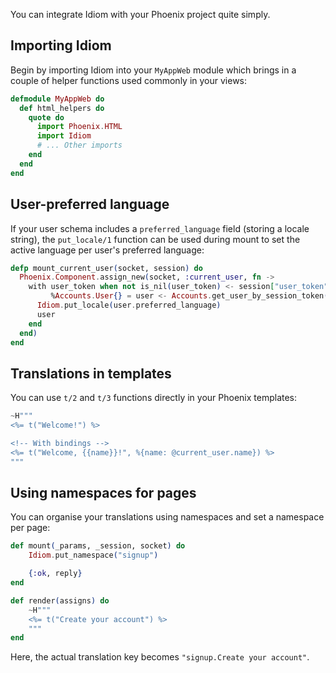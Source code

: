 You can integrate Idiom with your Phoenix project quite simply.

## Importing Idiom

Begin by importing Idiom into your `MyAppWeb` module which brings in a couple of helper functions used commonly in your views:

```elixir
defmodule MyAppWeb do
  def html_helpers do
    quote do
      import Phoenix.HTML
      import Idiom
      # ... Other imports
    end
  end
end
```

## User-preferred language

If your user schema includes a `preferred_language` field (storing a locale string), the `put_locale/1` function can be used during mount to set the active 
language per user's preferred language:

```elixir
defp mount_current_user(socket, session) do
  Phoenix.Component.assign_new(socket, :current_user, fn ->
    with user_token when not is_nil(user_token) <- session["user_token"],
         %Accounts.User{} = user <- Accounts.get_user_by_session_token(user_token) do
      Idiom.put_locale(user.preferred_language)
      user
    end
  end)
end
```

## Translations in templates

You can use `t/2` and `t/3` functions directly in your Phoenix templates:

```elixir
~H"""
<%= t("Welcome!") %>

<!-- With bindings -->
<%= t("Welcome, {{name}}!", %{name: @current_user.name}) %>
"""
```

## Using namespaces for pages

You can organise your translations using namespaces and set a namespace per page:

```elixir
def mount(_params, _session, socket) do
    Idiom.put_namespace("signup")

    {:ok, reply}
end

def render(assigns) do
    ~H"""
    <%= t("Create your account") %>
    """
end
```

Here, the actual translation key becomes `"signup.Create your account"`.
